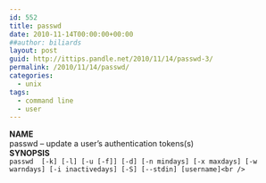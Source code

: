 ```yaml
---
id: 552
title: passwd
date: 2010-11-14T00:00:00+00:00
##author: biliards
layout: post
guid: http://ittips.pandle.net/2010/11/14/passwd-3/
permalink: /2010/11/14/passwd/
categories:
  - unix
tags:
  - command line
  - user
---
```

**NAME**  
passwd &#8211; update a user&#8217;s authentication tokens(s)  
**SYNOPSIS**  
`passwd  [-k] [-l] [-u [-f]] [-d] [-n mindays] [-x maxdays] [-w warndays] [-i inactivedays] [-S] [--stdin] [username]<br />
` 

